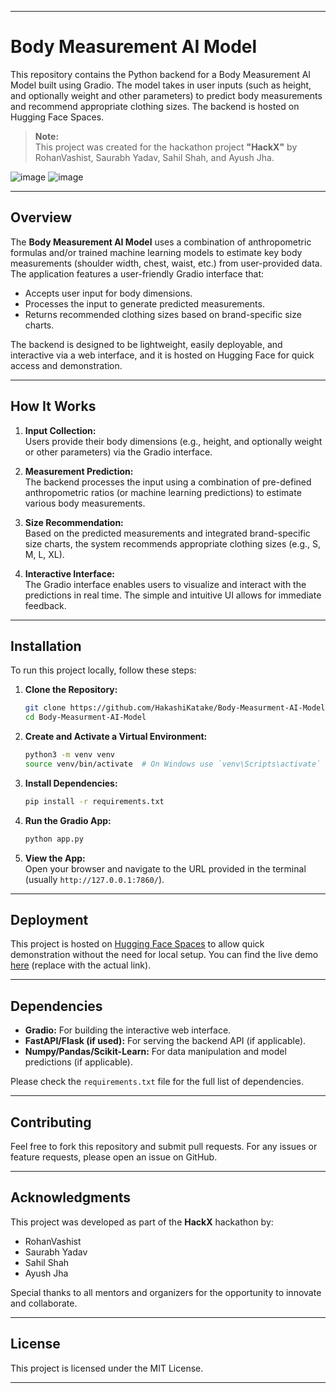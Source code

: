 

---

# Body Measurement AI Model

This repository contains the Python backend for a Body Measurement AI Model built using Gradio. The model takes in user inputs (such as height, and optionally weight and other parameters) to predict body measurements and recommend appropriate clothing sizes. The backend is hosted on Hugging Face Spaces.

> **Note:**  
> This project was created for the hackathon project **"HackX"** by RohanVashist, Saurabh Yadav, Sahil Shah, and Ayush Jha.

![image](https://github.com/user-attachments/assets/25bae498-8b23-4ae3-ae34-ebb339c08c14)
![image](https://github.com/user-attachments/assets/28644177-3d79-47ce-83a0-8669e0a35b43)

---

## Overview

The **Body Measurement AI Model** uses a combination of anthropometric formulas and/or trained machine learning models to estimate key body measurements (shoulder width, chest, waist, etc.) from user-provided data. The application features a user-friendly Gradio interface that:
- Accepts user input for body dimensions.
- Processes the input to generate predicted measurements.
- Returns recommended clothing sizes based on brand-specific size charts.

The backend is designed to be lightweight, easily deployable, and interactive via a web interface, and it is hosted on Hugging Face for quick access and demonstration.

---

## How It Works

1. **Input Collection:**  
   Users provide their body dimensions (e.g., height, and optionally weight or other parameters) via the Gradio interface.

2. **Measurement Prediction:**  
   The backend processes the input using a combination of pre-defined anthropometric ratios (or machine learning predictions) to estimate various body measurements.

3. **Size Recommendation:**  
   Based on the predicted measurements and integrated brand-specific size charts, the system recommends appropriate clothing sizes (e.g., S, M, L, XL).

4. **Interactive Interface:**  
   The Gradio interface enables users to visualize and interact with the predictions in real time. The simple and intuitive UI allows for immediate feedback.

---

## Installation

To run this project locally, follow these steps:

1. **Clone the Repository:**

   ```bash
   git clone https://github.com/HakashiKatake/Body-Measurment-AI-Model.git
   cd Body-Measurment-AI-Model
   ```

2. **Create and Activate a Virtual Environment:**

   ```bash
   python3 -m venv venv
   source venv/bin/activate  # On Windows use `venv\Scripts\activate`
   ```

3. **Install Dependencies:**

   ```bash
   pip install -r requirements.txt
   ```

4. **Run the Gradio App:**

   ```bash
   python app.py
   ```

5. **View the App:**  
   Open your browser and navigate to the URL provided in the terminal (usually `http://127.0.0.1:7860/`).

---

## Deployment

This project is hosted on [Hugging Face Spaces](https://huggingface.co/spaces) to allow quick demonstration without the need for local setup. You can find the live demo [here](https://huggingface.co/spaces/YourSpaceName) (replace with the actual link).

---

## Dependencies

- **Gradio:** For building the interactive web interface.
- **FastAPI/Flask (if used):** For serving the backend API (if applicable).
- **Numpy/Pandas/Scikit-Learn:** For data manipulation and model predictions (if applicable).

Please check the `requirements.txt` file for the full list of dependencies.

---

## Contributing

Feel free to fork this repository and submit pull requests. For any issues or feature requests, please open an issue on GitHub.

---

## Acknowledgments

This project was developed as part of the **HackX** hackathon by:
- RohanVashist
- Saurabh Yadav
- Sahil Shah
- Ayush Jha

Special thanks to all mentors and organizers for the opportunity to innovate and collaborate.

---

## License

This project is licensed under the MIT License.

---
